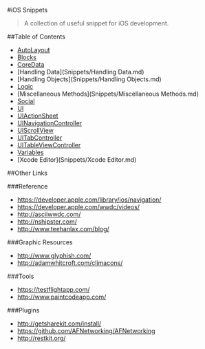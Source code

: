 #iOS Snippets

> A collection of useful snippet for iOS development.

##Table of Contents

- [AutoLayout](Snippets/AutoLayout.md)
- [Blocks](Snippets/Blocks.md)
- [CoreData](Snippets/CoreData.md)
- [Handling Data](Snippets/Handling Data.md)
- [Handling Objects](Snippets/Handling Objects.md)
- [Logic](Snippets/Logic.md)
- [Miscellaneous Methods](Snippets/Miscellaneous Methods.md)
- [Social](Snippets/Social.md)
- [UI](Snippets/UI.md)
- [UIActionSheet](Snippets/UIActionSheet.md)
- [UINavigationController](Snippets/UINavigationController.md)
- [UIScrollView](Snippets/UIScrollView.md)
- [UITabController](Snippets/UITabController.md)
- [UITableViewController](Snippets/UITableViewController.md)
- [Variables](Snippets/Variables.md)
- [Xcode Editor](Snippets/Xcode Editor.md)

##Other Links

###Reference

- <https://developer.apple.com/library/ios/navigation/>
- <https://developer.apple.com/wwdc/videos/>
- <http://asciiwwdc.com/>
- <http://nshipster.com/>
- <http://www.teehanlax.com/blog/>

###Graphic Resources

- <http://www.glyphish.com/>
- <http://adamwhitcroft.com/climacons/>

###Tools

- <https://testflightapp.com/>
- <http://www.paintcodeapp.com/>

###Plugins

- <http://getsharekit.com/install/>
- <https://github.com/AFNetworking/AFNetworking>
- <http://restkit.org/>